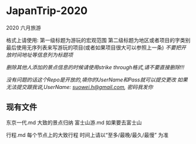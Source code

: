 # JapanTrip-2020
2020 六月旅游 

格式上请使用:
  第一级标题为游玩的宏观范围
  第二级标题为地区或者项目的字类别
  最后使用无序列表来写游玩的项目(或者如果项目很大可以参照上一条)
  *不要把开放时间地址等信息列为标题项*

*删除其他人添加的景点信息的时候请使用strike through格式,请不要直接删除!!!*

*没有问题的话这个Repo是开放的,填你的UserName和Pass就可以提交更改*
*如果无法提交跟我说,UserName: suowei.h@gmail.com, 密码我发你*

## 现有文件
  东京一代.md 
    大致的景点归纳
  富士山游.md 
    如果要去富士山
  
  行程.md 
    每个节点上的大致行程
    时间上请以“至多/最晚/最久/最慢” 为准


